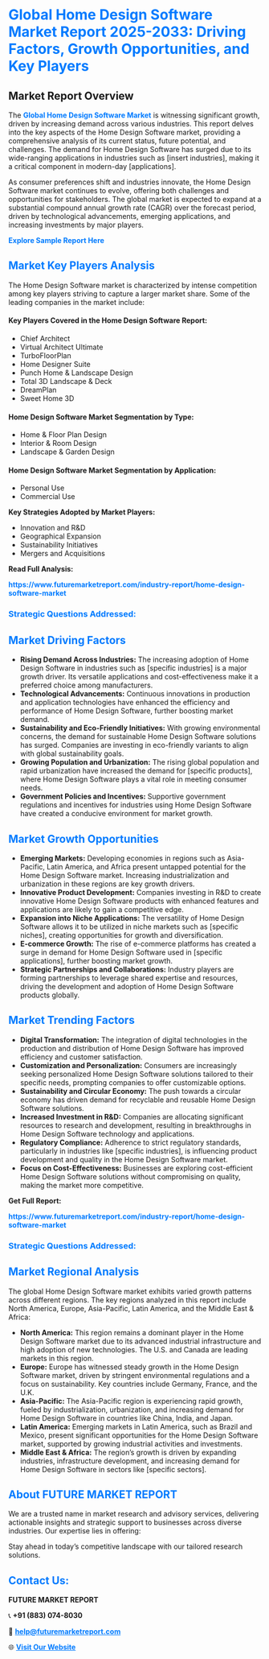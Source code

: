 <h1 style="color: #007BFF;">Global Home Design Software Market Report 2025-2033: Driving Factors, Growth Opportunities, and Key Players</h1>

<section id="overview">
<h2>Market Report Overview</h2>
<p>The <a href="https://www.futuremarketreport.com/industry-report/home-design-software-market" style="color: #007BFF; text-decoration: none;"><strong>Global Home Design Software Market</strong></a> is witnessing significant growth, driven by increasing demand across various industries. This report delves into the key aspects of the Home Design Software market, providing a comprehensive analysis of its current status, future potential, and challenges. The demand for Home Design Software has surged due to its wide-ranging applications in industries such as [insert industries], making it a critical component in modern-day [applications].</p>
<p>As consumer preferences shift and industries innovate, the Home Design Software market continues to evolve, offering both challenges and opportunities for stakeholders. The global market is expected to expand at a substantial compound annual growth rate (CAGR) over the forecast period, driven by technological advancements, emerging applications, and increasing investments by major players.</p>
</section>

<section id="overview">
<p><a href="https://www.futuremarketreport.com/request-sample/reportId=108259" style="color: #007BFF; text-decoration: none;"><strong>Explore Sample Report Here</strong></a></p>
</section>

<section id="key-players">
<h2 style="color: #007BFF;">Market Key Players Analysis</h2>
<p>The Home Design Software market is characterized by intense competition among key players striving to capture a larger market share. Some of the leading companies in the market include:</p>
<h4>Key Players Covered in the Home Design Software Report:</h4>
<ul><li>Chief Architect</li><li>Virtual Architect Ultimate</li><li>TurboFloorPlan</li><li>Home Designer Suite</li><li>Punch Home &amp; Landscape Design</li><li>Total 3D Landscape &amp; Deck</li><li>DreamPlan</li><li>Sweet Home 3D</li></ul>
<h4>Home Design Software Market Segmentation by Type:</h4>
<ul><li>Home &amp; Floor Plan Design</li><li>Interior &amp; Room Design</li><li>Landscape &amp; Garden Design</li></ul>

<h4>Home Design Software Market Segmentation by Application:</h4>
<ul><li>Personal Use</li><li>Commercial Use</li></ul>
<p><strong>Key Strategies Adopted by Market Players:</strong></p>
<ul>
<li>Innovation and R&D</li>
<li>Geographical Expansion</li>
<li>Sustainability Initiatives</li>
<li>Mergers and Acquisitions</li>
</ul>
</section>

<section>
<p><strong>Read Full Analysis: </strong></p><a href="https://www.futuremarketreport.com/industry-report/home-design-software-market" style="color: #007BFF; text-decoration: none;"><strong>https://www.futuremarketreport.com/industry-report/home-design-software-market</strong></a>
<h3 style="color: #007BFF;">Strategic Questions Addressed:</h3>
</section>

<section id="driving-factors">
<h2 style="color: #007BFF;">Market Driving Factors</h2>
<ul>
<li><strong>Rising Demand Across Industries:</strong> The increasing adoption of Home Design Software in industries such as [specific industries] is a major growth driver. Its versatile applications and cost-effectiveness make it a preferred choice among manufacturers.</li>
<li><strong>Technological Advancements:</strong> Continuous innovations in production and application technologies have enhanced the efficiency and performance of Home Design Software, further boosting market demand.</li>
<li><strong>Sustainability and Eco-Friendly Initiatives:</strong> With growing environmental concerns, the demand for sustainable Home Design Software solutions has surged. Companies are investing in eco-friendly variants to align with global sustainability goals.</li>
<li><strong>Growing Population and Urbanization:</strong> The rising global population and rapid urbanization have increased the demand for [specific products], where Home Design Software plays a vital role in meeting consumer needs.</li>
<li><strong>Government Policies and Incentives:</strong> Supportive government regulations and incentives for industries using Home Design Software have created a conducive environment for market growth.</li>
</ul>
</section>

<section id="growth-opportunities">
<h2 style="color: #007BFF;">Market Growth Opportunities</h2>
<ul>
<li><strong>Emerging Markets:</strong> Developing economies in regions such as Asia-Pacific, Latin America, and Africa present untapped potential for the Home Design Software market. Increasing industrialization and urbanization in these regions are key growth drivers.</li>
<li><strong>Innovative Product Development:</strong> Companies investing in R&D to create innovative Home Design Software products with enhanced features and applications are likely to gain a competitive edge.</li>
<li><strong>Expansion into Niche Applications:</strong> The versatility of Home Design Software allows it to be utilized in niche markets such as [specific niches], creating opportunities for growth and diversification.</li>
<li><strong>E-commerce Growth:</strong> The rise of e-commerce platforms has created a surge in demand for Home Design Software used in [specific applications], further boosting market growth.</li>
<li><strong>Strategic Partnerships and Collaborations:</strong> Industry players are forming partnerships to leverage shared expertise and resources, driving the development and adoption of Home Design Software products globally.</li>
</ul>
</section>

<section id="trending-factors">
<h2 style="color: #007BFF;">Market Trending Factors</h2>
<ul>
<li><strong>Digital Transformation:</strong> The integration of digital technologies in the production and distribution of Home Design Software has improved efficiency and customer satisfaction.</li>
<li><strong>Customization and Personalization:</strong> Consumers are increasingly seeking personalized Home Design Software solutions tailored to their specific needs, prompting companies to offer customizable options.</li>
<li><strong>Sustainability and Circular Economy:</strong> The push towards a circular economy has driven demand for recyclable and reusable Home Design Software solutions.</li>
<li><strong>Increased Investment in R&D:</strong> Companies are allocating significant resources to research and development, resulting in breakthroughs in Home Design Software technology and applications.</li>
<li><strong>Regulatory Compliance:</strong> Adherence to strict regulatory standards, particularly in industries like [specific industries], is influencing product development and quality in the Home Design Software market.</li>
<li><strong>Focus on Cost-Effectiveness:</strong> Businesses are exploring cost-efficient Home Design Software solutions without compromising on quality, making the market more competitive.</li>
</ul>
</section>

<section>
<p><strong>Get Full Report: </strong></p><a href="https://www.futuremarketreport.com/industry-report/home-design-software-market" style="color: #007BFF; text-decoration: none;"><strong>https://www.futuremarketreport.com/industry-report/home-design-software-market</strong></a>
<h3 style="color: #007BFF;">Strategic Questions Addressed:</h3>
</section>


<section id="regional-analysis">
<h2 style="color: #007BFF;">Market Regional Analysis</h2>
<p>The global Home Design Software market exhibits varied growth patterns across different regions. The key regions analyzed in this report include North America, Europe, Asia-Pacific, Latin America, and the Middle East & Africa:</p>
<ul>
<li><strong>North America:</strong> This region remains a dominant player in the Home Design Software market due to its advanced industrial infrastructure and high adoption of new technologies. The U.S. and Canada are leading markets in this region.</li>
<li><strong>Europe:</strong> Europe has witnessed steady growth in the Home Design Software market, driven by stringent environmental regulations and a focus on sustainability. Key countries include Germany, France, and the U.K.</li>
<li><strong>Asia-Pacific:</strong> The Asia-Pacific region is experiencing rapid growth, fueled by industrialization, urbanization, and increasing demand for Home Design Software in countries like China, India, and Japan.</li>
<li><strong>Latin America:</strong> Emerging markets in Latin America, such as Brazil and Mexico, present significant opportunities for the Home Design Software market, supported by growing industrial activities and investments.</li>
<li><strong>Middle East & Africa:</strong> The region’s growth is driven by expanding industries, infrastructure development, and increasing demand for Home Design Software in sectors like [specific sectors].</li>
</ul>
</section>

<footer>
<h2 style="color: #007BFF;">About FUTURE MARKET REPORT</h2>
<p>We are a trusted name in market research and advisory services, delivering actionable insights and strategic support to businesses across diverse industries. Our expertise lies in offering:</p>

<p>Stay ahead in today’s competitive landscape with our tailored research solutions.</p>

<h2 style="color: #007BFF;">Contact Us:</h2>
<p><strong>FUTURE MARKET REPORT</strong></p>
<p>📞 <strong>+91 (883) 074-8030</strong></p>
<p>📧 <strong><a href="mailto:help@futuremarketreport.com" style="color: #007BFF;">help@futuremarketreport.com</a></strong></p>
<p>🌐 <strong><a href="https://www.futuremarketreport.com/" style="color: #007BFF;">Visit Our Website</a></strong></p>
</footer>